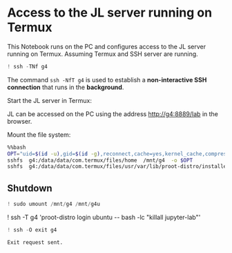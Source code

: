 # Access to the JL server running on Termux

This Notebook runs on the PC and configures access to the JL server running on Termux. Assuming Termux and SSH server are running.


```python
! ssh -TNf g4
```

The command `ssh -NfT g4` is used to establish a **non-interactive SSH connection** that runs in the **background**.

Start the JL server in Termux:

JL can be accessed on the PC using the address <http://g4:8889/lab> in the browser.

Mount the file system:


```bash
%%bash
OPT="uid=$(id -u),gid=$(id -g),reconnect,cache=yes,kernel_cache,compression=no,ServerAliveCountMax=3"
sshfs  g4:/data/data/com.termux/files/home  /mnt/g4  -o $OPT
sshfs  g4:/data/data/com.termux/files/usr/var/lib/proot-distro/installed-rootfs/ubuntu   /mnt/g4u  -o $OPT
```

## Shutdown


```python
! sudo umount /mnt/g4 /mnt/g4u
```

! ssh -T g4 'proot-distro login ubuntu -- bash -lc "killall jupyter-lab"'


```python
! ssh -O exit g4
```

    Exit request sent.



```python

```
